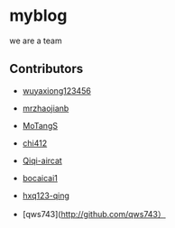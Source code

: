 # myblog

we are a team

## Contributors

* [wuyaxiong123456](https://github.com/wuyaxiong123456)

* [mrzhaojianb](https://github.com/mrzhaojianb/)

* [MoTangS](https://github.com/MoTangS)

* [chi412](https://github.com/chi412)

* [Qiqi-aircat](https://github.com/Qiqi-aircat)

* [bocaicai1](https://github.com/bocaicai123)

* [hxq123-qing](https://github.com/hxq123-qing)

* [qws743](http://github.com/qws743）

